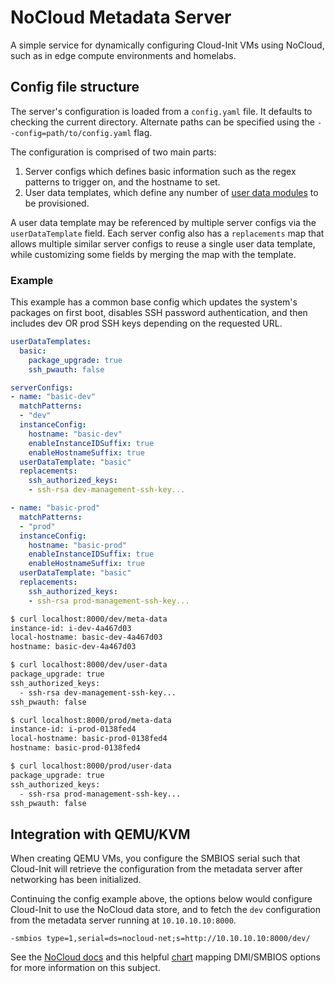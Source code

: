 # NoCloud Metadata Server

A simple service for dynamically configuring Cloud-Init VMs using NoCloud, such
as in edge compute environments and homelabs.

## Config file structure

The server's configuration is loaded from a `config.yaml` file. It defaults to
checking the current directory. Alternate paths can be specified using the
`--config=path/to/config.yaml` flag.

The configuration is comprised of two main parts:

1.  Server configs which defines basic information such as the regex patterns
    to trigger on, and the hostname to set.
1.  User data templates, which define any number of
    [user data modules](https://cloudinit.readthedocs.io/en/latest/reference/modules.html)
    to be provisioned.

A user data template may be referenced by multiple server configs via the
`userDataTemplate` field. Each server config also has a `replacements` map that
allows multiple similar server configs to reuse a single user data template,
while customizing some fields by merging the map with the template.

### Example

This example has a common base config which updates the system's packages
on first boot, disables SSH password authentication, and then includes 
dev OR prod SSH keys depending on the requested URL.

```yaml
userDataTemplates:
  basic:
    package_upgrade: true
    ssh_pwauth: false

serverConfigs:
- name: "basic-dev"
  matchPatterns:
  - "dev"
  instanceConfig:
    hostname: "basic-dev"
    enableInstanceIDSuffix: true
    enableHostnameSuffix: true
  userDataTemplate: "basic"
  replacements:
    ssh_authorized_keys:
    - ssh-rsa dev-management-ssh-key...

- name: "basic-prod"
  matchPatterns:
  - "prod"
  instanceConfig:
    hostname: "basic-prod"
    enableInstanceIDSuffix: true
    enableHostnameSuffix: true
  userDataTemplate: "basic"
  replacements:
    ssh_authorized_keys:
    - ssh-rsa prod-management-ssh-key...
```

```sh
$ curl localhost:8000/dev/meta-data
instance-id: i-dev-4a467d03
local-hostname: basic-dev-4a467d03
hostname: basic-dev-4a467d03

$ curl localhost:8000/dev/user-data
package_upgrade: true
ssh_authorized_keys:
  - ssh-rsa dev-management-ssh-key...
ssh_pwauth: false

$ curl localhost:8000/prod/meta-data
instance-id: i-prod-0138fed4
local-hostname: basic-prod-0138fed4
hostname: basic-prod-0138fed4

$ curl localhost:8000/prod/user-data
package_upgrade: true
ssh_authorized_keys:
  - ssh-rsa prod-management-ssh-key...
ssh_pwauth: false
```

## Integration with QEMU/KVM

When creating QEMU VMs, you configure the SMBIOS serial such that Cloud-Init
will retrieve the configuration from the metadata server after networking
has been initialized.

Continuing the config example above, the options below would configure
Cloud-Init to use the NoCloud data store, and to fetch the `dev` configuration
from the metadata server running at `10.10.10.10:8000`.

```
-smbios type=1,serial=ds=nocloud-net;s=http://10.10.10.10:8000/dev/
```

See the [NoCloud docs](https://cloudinit.readthedocs.io/en/latest/reference/datasources/nocloud.html)
and this helpful [chart](https://gist.github.com/smoser/290f74c256c89cb3f3bd434a27b9f64c)
mapping DMI/SMBIOS options for more information on this subject.

